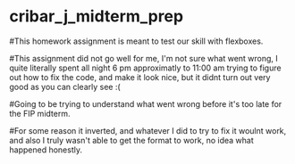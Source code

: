 # cribar_j_midterm_prep

#This homework assignment is meant to test our skill with flexboxes. 

#This assignment did not go well for me, I'm not sure what went wrong, I quite literally spent all night 6 pm approximatly to 11:00 am trying to figure out how to fix the code, and make it look nice, but it didnt turn out very good as you can clearly see :(

#Going to be trying to understand what went wrong before it's too late for the FIP midterm.

#For some reason it inverted, and whatever I did to try to fix it woulnt work, and also I  truly wasn't able to get the format to work, no idea what happened honestly.